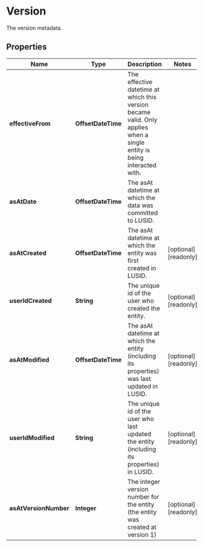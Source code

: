 

# Version

The version metadata.

## Properties

| Name | Type | Description | Notes |
|------------ | ------------- | ------------- | -------------|
|**effectiveFrom** | **OffsetDateTime** | The effective datetime at which this version became valid. Only applies when a single entity is being interacted with. |  |
|**asAtDate** | **OffsetDateTime** | The asAt datetime at which the data was committed to LUSID. |  |
|**asAtCreated** | **OffsetDateTime** | The asAt datetime at which the entity was first created in LUSID. |  [optional] [readonly] |
|**userIdCreated** | **String** | The unique id of the user who created the entity. |  [optional] [readonly] |
|**asAtModified** | **OffsetDateTime** | The asAt datetime at which the entity (including its properties) was last updated in LUSID. |  [optional] [readonly] |
|**userIdModified** | **String** | The unique id of the user who last updated the entity (including its properties) in LUSID. |  [optional] [readonly] |
|**asAtVersionNumber** | **Integer** | The integer version number for the entity (the entity was created at version 1) |  [optional] [readonly] |



